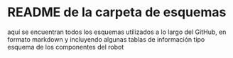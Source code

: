 # README de la carpeta de esquemas

aquí se encuentran todos los esquemas utilizados a lo largo del GitHub, en formato markdown y incluyendo algunas tablas de información tipo esquema de los componentes del robot 
